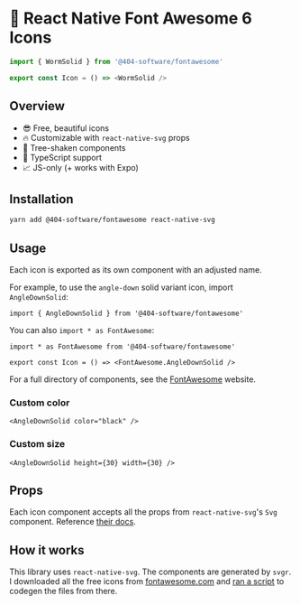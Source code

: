 # 🎨 React Native Font Awesome 6 Icons

```ts
import { WormSolid } from '@404-software/fontawesome'

export const Icon = () => <WormSolid />
```

## Overview

- 😎 Free, beautiful icons
- 🔥 Customizable with `react-native-svg` props
- 🌲 Tree-shaken components
- 🤖 TypeScript support
- 📈 JS-only (+ works with Expo)

## Installation

```sh
yarn add @404-software/fontawesome react-native-svg
```

## Usage

Each icon is exported as its own component with an adjusted name.

For example, to use the `angle-down` solid variant icon, import `AngleDownSolid`:

```tsx
import { AngleDownSolid } from '@404-software/fontawesome'
```

You can also `import * as FontAwesome`:

```tsx
import * as FontAwesome from '@404-software/fontawesome'

export const Icon = () => <FontAwesome.AngleDownSolid />
```

For a full directory of components, see the [FontAwesome](https://fontawesome.com/icons) website.

### Custom color

```tsx
<AngleDownSolid color="black" />
```

### Custom size

```tsx
<AngleDownSolid height={30} width={30} />
```

## Props

Each icon component accepts all the props from `react-native-svg`'s `Svg` component. Reference [their docs](https://github.com/react-native-svg/react-native-svg#svg).

## How it works

This library uses `react-native-svg`. The components are generated by `svgr`. I downloaded all the free icons from [fontawesome.com](https://fontawesome.com) and [ran a script](/generate/index.ts) to codegen the files from there.
